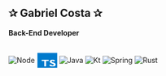 ## ✰ Gabriel Costa ✰

<strong>Back-End Developer</strong>
<div style="display: inline_block"><br>
  <img align="center" alt="Node" height="30" width="40" src="https://cdn.jsdelivr.net/gh/devicons/devicon/icons/nodejs/nodejs-original.svg">
  <img align="center" alt="Type" height="30" width="40" src="https://raw.githubusercontent.com/devicons/devicon/master/icons/typescript/typescript-plain.svg">
  <img align="center" alt="Java" height="30" width="40" src="https://cdn.jsdelivr.net/gh/devicons/devicon/icons/java/java-original.svg">
  <img align="center" alt="Kt" height="30" width="40" src="https://cdn.jsdelivr.net/gh/devicons/devicon/icons/kotlin/kotlin-plain.svg">
    <img align="center" alt="Spring" height="30" width="40" src="https://cdn.jsdelivr.net/gh/devicons/devicon/icons/spring/spring-original.svg">
  <img align="center" alt="Rust" height="30" width="40" src="https://icons-for-free.com/download-icon-vscode+icons+type+rust-1324451477410103145_0.svg">
</div>
  

